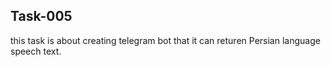 ## Task-005
this task is about creating telegram bot that it can returen Persian language speech text.
